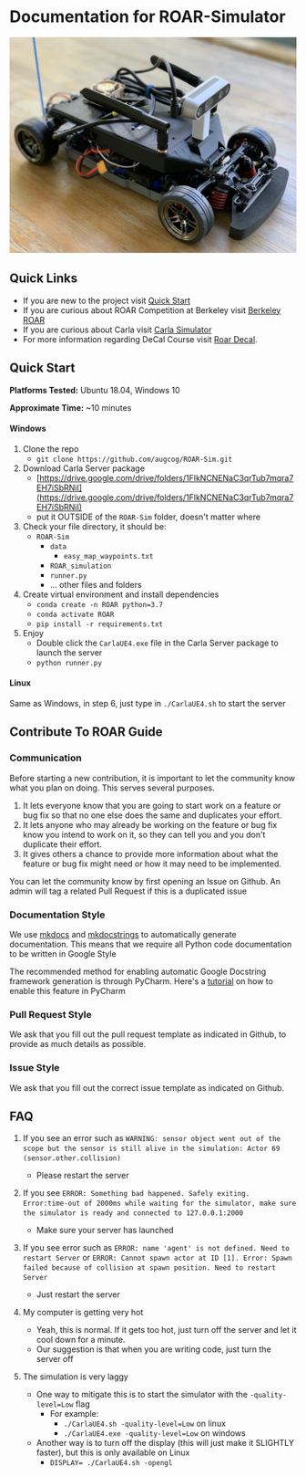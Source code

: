 # **Documentation for ROAR-Simulator**

![](images/ROAR_Car_1.jpg)

## Quick Links

* If you are new to the project visit [Quick Start](#quick-start)
* If you are curious about ROAR Competition at Berkeley visit [Berkeley ROAR](https://vivecenter.berkeley.edu/research1/roar/)
* If you are curious about Carla visit [Carla Simulator](https://carla.org)
* For more information regarding DeCal Course visit [Roar Decal](https://roar-decal.github.io/ROAR.html).



## Quick Start
**Platforms Tested:** Ubuntu 18.04, Windows 10
    
**Approximate Time:** ~10 minutes    

#### Windows
1. Clone the repo
    - `git clone https://github.com/augcog/ROAR-Sim.git`
2. Download Carla Server package
    - [https://drive.google.com/drive/folders/1FlkNCNENaC3qrTub7mqra7EH7iSbRNiI](https://drive.google.com/drive/folders/1FlkNCNENaC3qrTub7mqra7EH7iSbRNiI)
    - put it OUTSIDE of the `ROAR-Sim` folder, doesn't matter where
3. Check your file directory, it should be:
    - `ROAR-Sim`
        - `data`
            - `easy_map_waypoints.txt`
        - `ROAR_simulation`
        - `runner.py`
        - ... other files and folders
4. Create virtual environment and install dependencies
    - `conda create -n ROAR python=3.7`
    - `conda activate ROAR`
    - `pip install -r requirements.txt`
5. Enjoy
    - Double click the `CarlaUE4.exe` file in the Carla Server package to launch the server
    - `python runner.py`
        
#### Linux
Same as Windows, in step 6, just type in `./CarlaUE4.sh` to start the server
    
## Contribute To ROAR Guide
### Communication
Before starting a new contribution, it is important to let the community know what you plan on doing. This serves several purposes.

1. It lets everyone know that you are going to start work on a feature or bug fix so that no one else does the same and duplicates your effort.
2. It lets anyone who may already be working on the feature or bug fix know you intend to work on it, so they can tell you and you don't duplicate their effort.
3. It gives others a chance to provide more information about what the feature or bug fix might need or how it may need to be implemented.

You can let the community know by first opening an Issue on Github. An admin will tag a related Pull Request if this is a duplicated issue

### Documentation Style
We use [mkdocs](https://www.mkdocs.org/) and [mkdocstrings](https://github.com/pawamoy/mkdocstrings) to automatically generate documentation. 
This means that we require all Python code documentation to be written in Google Style

The recommended method for enabling automatic Google Docstring framework generation is through PyCharm. Here's a [tutorial](https://intellij-support.jetbrains.com/hc/en-us/community/posts/360000218290-Configure-google-docstring) on how to enable this feature in PyCharm 

### Pull Request Style
We ask that you fill out the pull request template as indicated in Github, to provide as much details as possible. 

### Issue Style
We ask that you fill out the correct issue template as indicated on Github. 



## FAQ
1. If you see an error such as 
`
WARNING: sensor object went out of the scope but the sensor is still alive in the simulation: Actor 69 (sensor.other.collision) ` 

    - Please restart the server


2. If you see `ERROR: Something bad happened. Safely exiting. Error:time-out of 2000ms while waiting for the simulator, make sure the simulator is ready and connected to 127.0.0.1:2000`
    - Make sure your server has launched
    
3. If you see error such as 
`ERROR: name 'agent' is not defined. Need to restart Server` or `ERROR: Cannot spawn actor at ID [1]. Error: Spawn failed because of collision at spawn position. Need to restart Server`
    - Just restart the server

4. My computer is getting very hot
    - Yeah, this is normal. If it gets too hot, just turn off the server and let it cool down for a minute. 
    - Our suggestion is that when you are writing code, just turn the server off
5. The simulation is very laggy
    - One way to mitigate this is to start the simulator with the `-quality-level=Low` flag
        - For example:
            - `./CarlaUE4.sh -quality-level=Low` on linux
            - `./CarlaUE4.exe -quality-level=Low` on windows
    - Another way is to turn off the display (this will just make it SLIGHTLY faster), but this is only available on Linux
        - `DISPLAY= ./CarlaUE4.sh -opengl`
    
    